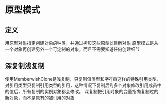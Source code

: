 # 原型模式

## 定义
用原型对象指定创建对象的种类，并通过拷贝这些原型创建新对象
原型模式是从一个对象再创建另外一个可定制的对象，而且不需要知道任何创建细节

## 深复制浅复制
使用MemberwishClone是浅复制，只复制值类型和字符串这样的特殊引用类型，对引用类型只复制引用类型的引用，这种情况下复制后的多个对象修改引用成员中的值后，所有复制的实例对象都会修改。
深复制把引用对象的变量指向复制过的新对象，而不是原有的被引用的对象
